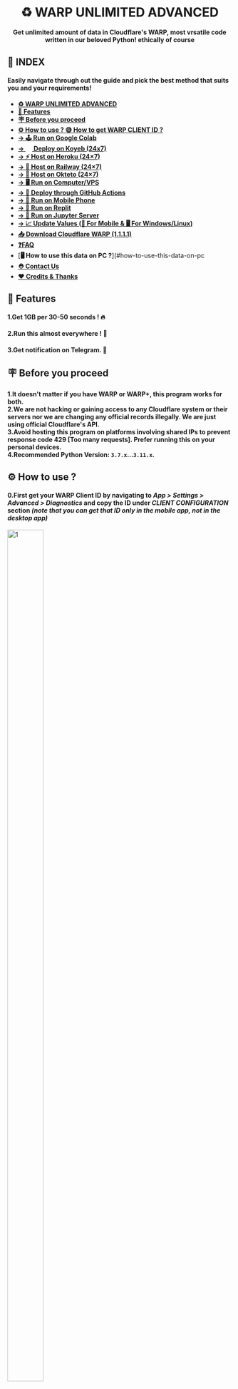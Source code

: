 <div align="center">
<a name="warp-unlimited-new-methods"></a>

# ♻️ WARP UNLIMITED ADVANCED
**Get unlimited amount of data in Cloudflare's WARP, most vrsatile code written in our beloved Python! ethically of course**
</div>

## **📑 INDEX**
#### **Easily navigate through out the guide and pick the best method that suits you and your requirements!**
+ [**♻️ WARP UNLIMITED ADVANCED**](#warp-unlimited-new-methods)
+ [**📑 Features**](#features)
+ [**🪧 Before you proceed**](#before-you-proceed)
+ [**⚙️ How to use ? 😅 How to get WARP CLIENT ID ?**](#how-to-use)
+ [**→ 🕹️ Run on Google Colab**](#run-on-google-colab)
+ <b><a href="#deploy-to-koyeb">→ <img src="https://user-images.githubusercontent.com/87380104/205833766-633843a2-d802-4c72-8732-70d826d5c144.png" height="15" width="15">  Deploy on Koyeb (24x7)</a></b>
+ [**→ ⚡ Host on Heroku (24×7)**](#host-on-heroku)
+ [**→ 🧿 Host on Railway (24×7)**](#host-on-railway)
+ [**→ 🪬 Host on Okteto (24×7)**](#host-on-okteto)
+ [**→ 🖥️ Run on Computer/VPS**](#run-on-computer)
+ [**→ 🧫 Deploy through GitHub Actions**](#deploy-using-github-actions)
+ [**→ 📲 Run on Mobile Phone**](#run-on-mobile-phone)
+ [**→ 🎲 Run on Replit**](#run-on-replit)
+ [**→ 🧰 Run on Jupyter Server**](#run-on-jupyter-server)
+ [**→ 📈 Update Values (📲 For Mobile & 🖥️ For Windows/Linux)**](#update-values)
+ [**📥 Download Cloudflare WARP (1.1.1.1)**](#download-cloudflare-warp-1111)
+ [**❓FAQ**](#faq)
+ [**🖥️ How to use this data on PC ?**](#how-to-use-this-data-on-pc
+ [**⛑ Contact Us**](#contact-us)
+ [**❤️ Credits & Thanks**](#credits-thanks)

<a name="features"></a>

## **📑 Features**
#### **1.Get 1GB per 30-50 seconds ! 🔥**
#### **2.Run this almost everywhere ! 🤗**
#### **3.Get notification on Telegram. 🔔**

<a name="before-you-proceed"></a>

## **🪧 Before you proceed** 
**1.It doesn't matter if you have WARP or WARP+, this program works for both.** <br>
**2.We are not hacking or gaining access to any Cloudflare system or their servers nor we are changing any official records illegally. We are just using official Cloudflare's API.**<br>
**3.Avoid hosting this program on platforms involving shared IPs to prevent response code 429 [Too many requests]. Prefer running this on your personal devices.**<br>
**4.Recommended Python Version: `3.7.x`...`3.11.x`.**

<a name="how-to-use"></a>

## **⚙️ How to use ?**
#### **0.First get your WARP Client ID by navigating to *App > Settings > Advanced > Diagnostics* and copy the ID under *CLIENT CONFIGURATION* section *(note that you can get that ID only in the mobile app, not in the desktop app)***
<img src="Img/1.jpg" height="70%" width="40%" alt="1">

<a name="variables"></a>
## **✏️ Variables**
**Below given variables should be filled in `config.py` file or can be passed as environment variables (ENVs), added to this you can also enable `INTERACTIVE_MODE` to enter new values during each run.**
- **`ENV`: Set it to `True` to let program get values from system environment or `False` if you are filling it in `config.py` itself or in case of `INTERACTIVE_MODE`. `bool`**
- **`INTERACTIVE_MODE`: Set it to `True` if you want program to ask for new values during each run or simply `False`. `bool`**
- **`WARP_CLIENT_ID`: Enter your WARP Client ID. [How to get?](#how-to-use). `str`**
- **`SEND_LOG`: Get notification on Telegram regarding total data generated, total attempts & failed attempts. Value can be  `True` or `False` only. `bool`**
- **`TELEGRAM_BOT_TOKEN`: Enter Telegram Bot Token from [@BotFather](https://botfather.t.me/). Required if `SEND_LOG` is `True`. `str`**
- **`CHAT_ID`: Enter chat id of chat (channel or group) where you want to get log message from your bot like `-1234567890` (for private chats) or @mychannel and @mygroup (for public chats). You can also pass ID of a particular user to get log message as personal message by bot but make sure to send /start command to bot as personal message (in order to authorize the bot). `str`**
- **`HIDE_WC_ID`: To hide your WARP Client ID from log message. Value can be `True` or `False` only. `bool`**

<a name="run-on-google-colab"></a>

## **🕹️ Run on Google Colab**
#### **1.Open code on Google Colab: [Open NoteBook](https://colab.research.google.com/github/TheCaduceus/WARP-UNLIMITED-ADVANCED/blob/main/ipynb/Colab.ipynb)**  
#### **2.Now enter your WARP Client ID and run The WARP (1.1.1.1) code as shown in the image *(click on the Play button on top-left corner)***
![3](./Img/3.jpg)

<a name="deploy-to-koyeb"></a>

<h2> <b><img src="https://user-images.githubusercontent.com/87380104/205833766-633843a2-d802-4c72-8732-70d826d5c144.png" height="20" width="20">  Deploy on Koyeb</b> </h2>

<b>Run program totally for free on Koyeb with single click deployment button!</b>
#### **1.Click the following one-click deployment button:**
[![Deploy to Koyeb](https://www.koyeb.com/static/images/deploy/button.svg)](https://app.koyeb.com/apps/deploy?type=docker&image=ghcr.io/thecaduceus/warp-unlimited-docker:koyeb&name=warpunlimitedadvanced&ports=8080;http;/&env[WARP_CLIENT_ID]=Enter-WARP-ID&env[SEND_LOG]=False&env[CHAT_ID]=Enter-CHAT-ID&env[TELEGRAM_BOT_TOKEN]=Enter--TOKEN&env[HIDE_WC_ID]=Enter-Value)
#### **2.Fill the given variables as [discussed above](#variables) and click 'Deploy'.**
![image](https://user-images.githubusercontent.com/87380104/230634974-b846bf74-f424-49c6-b790-d19957f00315.png)
#### **3.While deployment, you can choose 'Nano' instance type since it requires <256 RAM.**
![image](https://user-images.githubusercontent.com/87380104/205841570-6a43c020-eecf-4574-8c53-41f9454b5d79.png)
#### **⛔NOTE: This method uses ready-to-use Docker image made specially for Koyeb, hence any change requires building of new image with NPM's 'http-server' or 'Flask' to listen on port `8000` & `8080`.**

<a name="host-on-heroku"></a>

## **⚡Host on Heroku**
#### **1.First click the following deploy button.**
[![Deploy on Heroku](./Img/Heroku%20Deployment%20Button.png)](https://heroku.com/deploy?template=https://github.com/TheCaduceus/WARP-UNLIMITED-ADVANCED/tree/sys-env)
#### **2.Now, enter the values as discussed above and click 'Deploy' button.**
![image](https://user-images.githubusercontent.com/87380104/230636731-f0ababe9-be29-46c5-813c-35ff34dc24db.png)
#### **3.After deployment, click "Manage App" button and then click "Resources Tab" and enable the dyno.**
![5](./Img/5.png)

#### **4.Done! now you can check logs.**

<a name="host-on-railway"></a>

## **🧿 Host on Railway**
#### **1.First, create account or login on [Railway](https://railway.app/)**
![](./Img/3.1.png)

#### **2.Now click the following Railway deployment button:**
[![Deploy on Railway](https://railway.app/button.svg)](https://railway.app/new/template/e0er7k?referralCode=PFHpF8)

#### **3.Enter the values as [discussed above](#variables) and click 'Deploy' button.**

<a name="host-on-okteto"></a>

## **🪬 Host on Okteto**
#### **1.First create your Okteto account. You need one GitHub account as Okteto support only one Method to either create or login: [Create Account](https://cloud.okteto.com/#/login)**
![](./Img/1.1.png)

#### **2.Now [import](https://github.com/new/import) this repository and deploy it on Okteto.**
#### **3.After that, carefully add the values as discussed above in Okteto deployment page.**
#### **4.Once done, click on Launch button to deploy your repository.**
#### **5.Additionally, you can setup cron-job using [Cron-Job.org](https://cron-job.org) to automatically restart your program once it sleeps after 24 hours.**

<a name="run-on-computer"></a>

## **🖥️ Run on Computer/VPS**
#### **1.If your PC not have python & git installed, then install them first:**
**For Windows: (WinGet)**
```
winget install python3.10
winget install Git.Git
```
**For Linux: (APT)**
```
sudo apt-get update && sudo apt-get install -y python3.10 git pip
```
**For Mac: (HomeBrew)**
```
brew install python@3.10 git
```
#### **2.Download Repository:**
```
git clone https://github.com/TheCaduceus/WARP-UNLIMITED-ADVANCED.git
```
#### **3.Install requirements:**
```
pip install -r requirements.txt
```
#### **4.Fill `config.py` as [discussed here](#variables).**
```
nano config.py
```
#### **5.Run the program:**
```
py warp-plus.py
```
#### **6.Logs can be accessed in `runtime-log.txt` file:**
```
cat runtime-log.txt
```

<a name="deploy-using-github-actions"></a>

## **🧫 Deploy using GitHub Actions**
#### **1.First fork this Repository.**
![](./Img/3.2.jpeg)
#### **2.Now open the settings of your forked repository and click Secrets → Actions.**
![](./Img/2.0.jpeg)
#### **3.After doing that, create following values as secret + values [discussed here](#variables):**
+ `HEROKU_API_KEY` - Enter your Heroku API key as value.
+ `HEROKU_APP_NAME` - A unique app name in small letters only.
+ `HEROKU_EMAIL` - Your Heroku Email ID.

#### **4.Go to Actions Tab then click "Deploy on Heroku" and "Run Workflow". Now it will automatically get deployed on given Heroku Account.**
#### **5.It will take maximum 10 seconds to start the workflow and minimum 1-2 minutes to get deployed !**

<a name="run-on-mobile-phone"></a>

## **📲 Run on Mobile Phone**
#### **1.First Download the Termux app [from here](https://github.com/termux/termux-app/releases/latest) *(Play Store version is deprecated)*.**
#### **2.Now run the following commands in it one by one:**
1.Download Python:
```
pkg install python
```
2.Download Git:
```
pkg install git
```
3.Update all dependencies:
```
termux-setup-storage && pkg update -y && pkg i git python wget
```
4.Download Repository:
```
git clone https://github.com/TheCaduceus/WARP-UNLIMITED-ADVANCED.git
```
5.Install requirements:
```
pip install -r requirements.txt
```
6.Change directory:
```
cd WARP-UNLIMITED-ADVANCED
```
7.Run the program:
```
python warp.py
```
#### **3. After doing above steps, enter your WARP Client ID.**

<a name="run-on-replit"></a>

## **🎲 Run on Replit**
#### **1.Open repl: [Open it](https://replit.com/@TheCaduceus/WARP-UNLIMITED-PROGRAM)**
#### **2.Enter your WARP Client ID and press enter to run the program.**
![image](https://user-images.githubusercontent.com/87380104/230643695-40c8775a-6216-4d0f-a436-6dab863da6c5.png)
#### **3.Additionally, you can fork the repl & edit `config.py` to enable / disable required features.**

<a name="run-on-jupyter-server"></a>

## **🧰 Run on Jupyter Server**
##### **Setting up the Jupyter Server:**
#### **1.First install Python with PIP: [from here](https://www.python.org/downloads/)**
#### **2.Now run the CMD / Powershell as Administrator and execute following commands one-by-one:**
1.To install Jupyter:
```
pip install jupyter
```
2.To install Notebook:
```
pip install notebook
```
3.Start Jupyter Server:
```
python -m notebook
```
#### **3.Once you started your Server, Jupyter will give you its link (as shown in Image), just open it in your Browser.**
![](./Img/jp-1.png)
![](./Img/jp-2.png)
#### **4.Now Download the "Server.ipynb" file: [from here only](https://github.com/TheCaduceus/WARP-UNLIMITED-ADVANCED/blob/main/ipynb/Server.ipynb)**
#### **5.After downloading it, locate that file through your Jupyter server and open it as shown in the image and click Run.**
![](./Img/jupyter-server-pre.png)
#### **6.Now enter your WARP Client ID and press Enter to continue.**

<a name="update-values"></a>

## **📈 Update Values**
#### **After deploying or running this program, you have to update the "Data Remaining" value in your App.**
### **📲 For Mobile:**
#### **Go to *Settings → Advanced → Connection Options → Press Reset Security Keys***
### **🖥️ For Windows:**
#### **Just again enter your activation key!**
### **🐧 For Linux:**
#### **Get activation key in the mobile app, then open terminal and execute:**
```
warp-cli set-license $KEY_HERE
```

<a name="download-cloudflare-warp-1111"></a>

## **📥 Download Cloudflare WARP (1.1.1.1)**
**Cloudflare's WARP which is based on 1.1.1.1, world's fastest DNS resolver helps you to encrypt your Network traffic and surf the web faster and available for major Operating-Systems (OS):**  
**📱Android: [Download](https://play.google.com/store/apps/details?id=com.cloudflare.onedotonedotonedotone)**  
**📟iOS: [Download](https://itunes.apple.com/us/app/1-1-1-1-faster-internet/id1423538627)**  
**🖥️Windows: [Download](https://1111-releases.cloudflareclient.com/windows/Cloudflare_WARP_Release-x64.msi)**  
**🍎Mac: [Download](https://1111-releases.cloudflareclient.com/mac/Cloudflare_WARP.zip)**  
**💻Linux: [Download](https://pkg.cloudflareclient.com/)**

<a name="faq"></a>

## **❓FAQ**
#### **1.How many instances of the program I can run simultaneously for same account?**
I will recommend to host/run 3 or less than 3 (< 3) instances for each account because Cloudflare's API have request limits. Hosting/Running too many instances can cause "429" error which indicates that API is getting too many requestes from the same account or IP and that's why there is a cooldown timer of 30-50 seconds to prevent this.
#### **2.How to resolve "429" error?**
First make sure you are running 3 or less than 3 (<3) instances of this program for same account and if this error still persist then possible reason can be that you or platform where you hosted this program is making use of shared IPs, prefer using dedicated IPs. Try running this in your personal devices.
#### **3.Will this program cause any kind of ban from Cloudflare?**
No, this program NOT cause ban because it just use the API provided by Cloudflare for referral system. Neither this program create any type of load or bypass any limit set by Cloudflare for their API nor it hacks anything or changes any official record illegally.
#### **4.I deployed it on a platform that allow setting environment variables, but program not accepting it?**
Before deploying it on any platform which allow users to set variables in system environment, just make sure you enable `ENV` mode & disable `INTERACTIVE_MODE`.
#### **5.Why use this program? we can simply use any mod of WARP app?**
WARP+ is for lifting the speed cap imposed by Cloudflare on free users which is server-side limit and it can't be bypassed by just modifying client-side code. So, availabe mods of WARP is fake? yes, they are just showing premium branding while doing nothing in reality.

<a name="how-to-use-this-data-on-pc"></a>

## **🖥️ How to use this data on PC?**
#### **Open the WARP app in your phone and go to *Settings > Account > Key* and copy the license key, now enter that key in WARP app on Windows or MacOS or Linux.**

<a name="contact-us"></a>

## **⛑ Contact Us**
#### **Join update channel at Telegram: [@TheCaduceusOfficial](https://t.me/TheCaduceusOfficial)**
#### **Directly contact the developer using [Telegram](https://telegram.me/TheCaduceusHere).**

<a name="credits-thanks"></a>

## **❤️Credits & Thanks**
**[Dr.Caduceus](https://github.com/TheCaduceus): For rewriting the script with httpx, adding Telegram notification, Docker & adding major PAAS platforms support.**<br>
**[ALI-B](https://github.com/ALIILAPRO): For base repository (now disabled by GitHub).**
